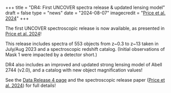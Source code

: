 +++
title = "DR4: First UNCOVER spectra release & updated lensing model"
draft = false
type = "news"
date = "2024-08-07"
imagecredit = "<a href='https://arxiv.org/abs/2408.03920'>Price et al. 2024</a>"
+++

The first UNCOVER spectroscopic release is now available, as presented in 
[Price et al. 2024](https://arxiv.org/abs/2408.03920)!

This release includes spectra of 553 objects from z~0.3 to z~13 
taken in July/Aug 2023 and a spectroscopic redshift catalog. 
(Initial observations of Mask 1 were impacted by a detector short.)

DR4 also includes an improved and updated strong lensing model of Abell 2744 (v2.0), 
and a catalog with new object magnification values! 

See the [Data Release 4 page](/DR4.html) and the spectroscopic release paper ([Price et al. 2024](https://arxiv.org/abs/2408.03920)) for full details!


